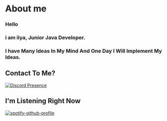 # About me
### Hello
### i am ilya, Junior Java Developer.
### I have Many Ideas In My Mind And One Day I Will Implement My Ideas.
## Contact To Me?
[![Discord Presence](https://lanyard.cnrad.dev/api/209282581256994817?&theme=dark&bg=282829&hideBadges=false)](https://discord.com/users/209282581256994817)

## I'm Listening Right Now
[![spotify-github-profile](https://spotify-github-profile.kittinanx.com/api/view?uid=m1xy49y85cirbghcep1d3o0oq&cover_image=true&theme=default&show_offline=true&background_color=282829&interchange=true&bar_color=89e1df&bar_color_cover=false)](https://spotify-github-profile.kittinanx.com/api/view?uid=m1xy49y85cirbghcep1d3o0oq&redirect=true)
